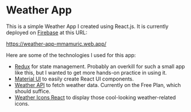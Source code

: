 # Weather App

This is a simple Weather App I created using React.js.
It is currently deployed on [Firebase](https://firebase.google.com/) at this URL:

https://weather-app-mmamuric.web.app/

Here are some of the technologies I used for this app:
- [Redux](https://redux.js.org/) for state management. Probably an overkill for such a small app like this, but I wanted to get more hands-on practice in using it.
- [Material UI](https://material-ui.com/) to easily create React UI components.
- [Weather API](http://www.weatherapi.com/) to fetch weather data. Currently on the Free Plan, which should suffice.
- [Weather Icons React](https://najens.github.io/weather-icons-react/) to display those cool-looking weather-related icons.
